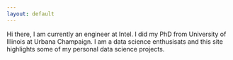 ```yaml
---
layout: default
---
```


Hi there, I am currently an engineer at Intel. I did my PhD from University of Illinois at Urbana Champaign. I am a data science enthusisats and this site highlights some of my personal data science projects. 
